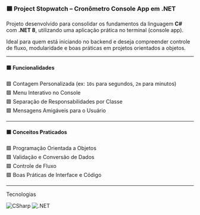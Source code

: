### 🟪 Project Stopwatch – Cronômetro Console App em .NET

Projeto desenvolvido para consolidar os fundamentos da linguagem **C#** com **.NET 8**, utilizando uma aplicação prática no terminal (console app).

Ideal para quem está iniciando no backend e deseja compreender controle de fluxo, modularidade e boas práticas em projetos orientados a objetos.

---

#### 🟪 Funcionalidades

🟪 Contagem Personalizada (ex: `10s` para segundos, `2m` para minutos)  
🟪 Menu Interativo no Console  
🟪 Separação de Responsabilidades por Classe  
🟪 Mensagens Amigáveis para o Usuário  

---

#### 🟪 Conceitos Praticados

🟪 Programação Orientada a Objetos  
🟪 Validação e Conversão de Dados  
🟪 Controle de Fluxo  
🟪 Boas Práticas de Interface e Código  

---

Tecnologias  
<p> <img src="https://img.shields.io/badge/CSharp-512BD4?style=flat&logo=csharp&logoColor=white" alt="CSharp" /> <img src="https://img.shields.io/badge/.NET-5C2D91?style=flat&logo=dotnet&logoColor=white" alt=".NET" /> </p>
